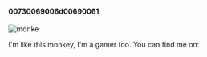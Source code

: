 #### 00730069006d00690061

![monke](https://user-images.githubusercontent.com/93370355/142283817-b74de14e-5b3f-4242-ae76-b1e100b682f3.gif)

I'm like this monkey, I'm a gamer too.
You can find me on:
